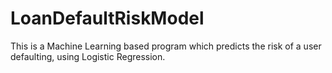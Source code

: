 # LoanDefaultRiskModel
This is a Machine Learning based program which predicts the risk of a user defaulting, using Logistic Regression.
